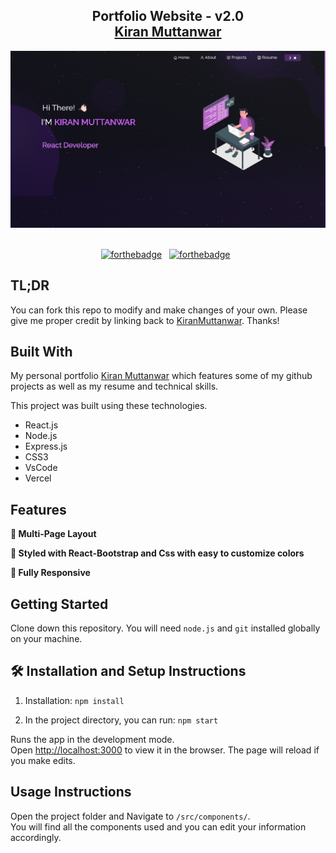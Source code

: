 <h2 align="center">
  Portfolio Website - v2.0<br/>
  <a href="https://portfolio-git-main-kiran-muttanwars-projects.vercel.app/" target="_blank">Kiran Muttanwar</a>
</h2>
<div align="center">
  <img alt="Demo" src="./Images/readme.png" />
</div>

<br/>

<center>

[![forthebadge](https://forthebadge.com/images/badges/built-with-love.svg)](https://forthebadge.com) &nbsp;
[![forthebadge](https://forthebadge.com/images/badges/made-with-javascript.svg)](https://forthebadge.com) &nbsp;


</center>



## TL;DR

You can fork this repo to modify and make changes of your own. Please give me proper credit by linking back to [KiranMuttanwar](https://github.com/kiranM8497/Portfolio). Thanks!

## Built With

My personal portfolio <a href="https://portfolio-git-main-kiran-muttanwars-projects.vercel.app/" target="_blank">Kiran Muttanwar</a> which features some of my github projects as well as my resume and technical skills.<br/>

This project was built using these technologies.

- React.js
- Node.js
- Express.js
- CSS3
- VsCode
- Vercel

## Features

**📖 Multi-Page Layout**

**🎨 Styled with React-Bootstrap and Css with easy to customize colors**

**📱 Fully Responsive**

## Getting Started

Clone down this repository. You will need `node.js` and `git` installed globally on your machine.

## 🛠 Installation and Setup Instructions

1. Installation: `npm install`

2. In the project directory, you can run: `npm start`

Runs the app in the development mode.\
Open [http://localhost:3000](http://localhost:3000) to view it in the browser.
The page will reload if you make edits.

## Usage Instructions

Open the project folder and Navigate to `/src/components/`. <br/>
You will find all the components used and you can edit your information accordingly.


